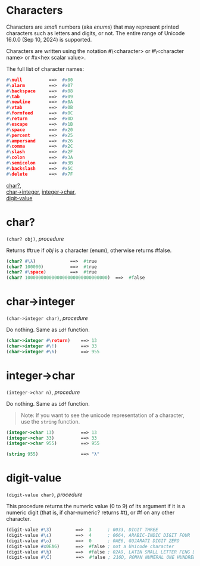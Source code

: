 Characters
==========

Characters are *small* numbers (aka *enums*) that may represent printed characters such as letters and digits, or not. The entire range of Unicode 16.0.0 (Sep 10, 2024) is supported.

Characters are written using the notation #\\<character\> or #\\<character name\> or #x\<hex scalar value\>.

The full list of character names:
```scheme
#\null          ==>  #x00
#\alarm         ==>  #x07
#\backspace     ==>  #x08
#\tab           ==>  #x09
#\newline       ==>  #x0A
#\vtab          ==>  #x0B
#\formfeed      ==>  #x0C
#\return        ==>  #x0D
#\escape        ==>  #x1B
#\space         ==>  #x20
#\percent       ==>  #x25
#\ampersand     ==>  #x26
#\comma         ==>  #x2C
#\slash         ==>  #x2F
#\colon         ==>  #x3A
#\semicolon     ==>  #x3B
#\backslash     ==>  #x5C
#\delete        ==>  #x7F
```

[char?](#char),  
[char->integer](#char-integer), [integer->char](#integer-char),  
[digit-value](#digit-value)

# char?
`(char? obj)`, *procedure*

Returns #true if *obj* is a character (enum), otherwise returns #false.

```scheme
(char? #\λ)             ==>  #true
(char? 100000)          ==>  #true
(char? #\space)         ==>  #true
(char? 1000000000000000000000000000000)  ==>  #false
```

# char->integer
`(char->integer char)`, *procedure*

Do nothing. Same as `idf` function.

```scheme
(char->integer #\return)    ==> 13
(char->integer #\!)         ==> 33
(char->integer #\λ)         ==> 955
```

# integer->char
`(integer->char n)`, *procedure*

Do nothing. Same as `idf` function.

> Note: If you want to see the unicode representation of a character, use the `string` function.
```scheme
(integer->char 13)          ==> 13
(integer->char 33)          ==> 33
(integer->char 955)         ==> 955

(string 955)                ==> "λ"
```

# digit-value
`(digit-value char)`, *procedure*

This procedure returns the numeric value (0 to 9) of its argument if it is a numeric digit (that is, if char-numeric?
returns #t), or #f on any other character.

```scheme
(digit-value #\3)         ==>  3      ; 0033, DIGIT THREE
(digit-value #\٤)         ==>  4      ; 0664, ARABIC-INDIC DIGIT FOUR
(digit-value #\૦)         ==>  0      ; 0AE6, GUJARATI DIGIT ZERO
(digit-value #x0EA6)      ==>  #false ; not a Unicode character
(digit-value #\ʩ)         ==>  #false ; 02A9, LATIN SMALL LETTER FENG DIGRAPH
(digit-value #\Ⅽ)         ==>  #false ; 216D, ROMAN NUMERAL ONE HUNDRED
```

<!-- # char=?
char=?
char<?
char>?
char<=?
char>=?

char-ci=?
char-ci<?
char-ci>?
char-ci<=?
char-ci>=? -->

<!-- (char-alphabetic? char) char library procedure
(char-numeric? char) char library procedure
(char-whitespace? char) char library procedure
(char-upper-case? letter) char library procedure
(char-lower-case? letter) char library procedure -->

<!-- (char-upcase char) char library procedure
(char-downcase char) char library procedure
(char-foldcase char) char library procedure -->

<!-- Note that many Unicode lowercase characters do not have
uppercase equivalents. -->
